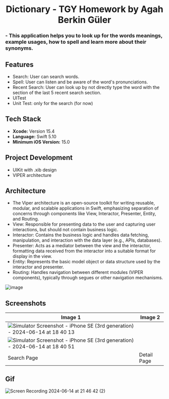 <div  align="center">
<h1> Dictionary - TGY Homework by Agah Berkin Güler </h1>
</div>

<div  align="leading">
<h3> - This application helps you to look up for the words meanings, example usages, how to spell and learn more about their synonyms. </h3>
</div>

## Features
- Search: User can search words.
- Spell: User can listen and be aware of the word's pronunciations.
- Recent Search: User can look up by not directly type the word with the section of the last 5 recent search section.
- UITest
- Unit Test: only for the search (for now)

## Tech Stack
- **Xcode:** Version 15.4
- **Language:** Swift 5.10
- **Minimum iOS Version:** 15.0

## Project Development
- UIKit with .xib design
- VIPER architecture

## Architecture
- The Viper architecture is an open-source toolkit for writing reusable, modular, and scalable applications in Swift, emphasizing separation of concerns through components like View, Interactor, Presenter, Entity, and Routing.
- View: Responsible for presenting data to the user and capturing user interactions, but should not contain business logic.
- Interactor: Contains the business logic and handles data fetching, manipulation, and interaction with the data layer (e.g., APIs, databases).
- Presenter: Acts as a mediator between the view and the interactor, formatting data received from the interactor into a suitable format for display in the view.
- Entity: Represents the basic model object or data structure used by the interactor and presenter.
- Routing: Handles navigation between different modules (VIPER components), typically through segues or other navigation mechanisms.

![image](https://github.com/agahberkknglr/turkcell-viper-dictionary/assets/79965739/688e916b-a4ee-4149-8909-45ab6d12cb44)

 ## Screenshots
| Image 1                | Image 2                |
|------------------------|------------------------|
| ![Simulator Screenshot - iPhone SE (3rd generation) - 2024-06-14 at 18 40 13](https://github.com/agahberkknglr/turkcell-viper-dictionary/assets/79965739/0d8c8d0e-fe28-4796-8ceb-2a5e1af68bb1) |
![Simulator Screenshot - iPhone SE (3rd generation) - 2024-06-14 at 18 40 51](https://github.com/agahberkknglr/turkcell-viper-dictionary/assets/79965739/413daed8-f4d2-47a7-9786-17bdda1c85a1) |
| Search Page | Detail Page |

## Gif
![Screen Recording 2024-06-14 at 21 46 42 (2)](https://github.com/agahberkknglr/turkcell-viper-dictionary/assets/79965739/54bfdd51-f196-4b4a-8217-881382232d82)


